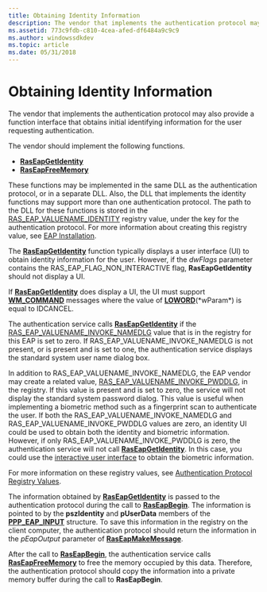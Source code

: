 ```yaml
---
title: Obtaining Identity Information
description: The vendor that implements the authentication protocol may also provide a function interface that obtains initial identifying information for the user requesting authentication.
ms.assetid: 773c9fdb-c810-4cea-afed-df6484a9c9c9
ms.author: windowssdkdev
ms.topic: article
ms.date: 05/31/2018
---
```


# Obtaining Identity Information

The vendor that implements the authentication protocol may also provide a function interface that obtains initial identifying information for the user requesting authentication.

The vendor should implement the following functions.

-   [**RasEapGetIdentity**](/previous-versions/windows/desktop/api/Raseapif/nf-raseapif-raseapgetidentity)
-   [**RasEapFreeMemory**](/previous-versions/windows/desktop/api/Raseapif/nf-raseapif-raseapfreememory)

These functions may be implemented in the same DLL as the authentication protocol, or in a separate DLL. Also, the DLL that implements the identity functions may support more than one authentication protocol. The path to the DLL for these functions is stored in the [RAS\_EAP\_VALUENAME\_IDENTITY](authentication-protocol-registry-values.md) registry value, under the key for the authentication protocol. For more information about creating this registry value, see [EAP Installation](eap-installation.md).

The [**RasEapGetIdentity**](/previous-versions/windows/desktop/api/Raseapif/nf-raseapif-raseapgetidentity) function typically displays a user interface (UI) to obtain identity information for the user. However, if the *dwFlags* parameter contains the RAS\_EAP\_FLAG\_NON\_INTERACTIVE flag, **RasEapGetIdentity** should not display a UI.

If [**RasEapGetIdentity**](/previous-versions/windows/desktop/api/Raseapif/nf-raseapif-raseapgetidentity) does display a UI, the UI must support [**WM\_COMMAND**](https://msdn.microsoft.com/library/ms647591(v=VS.85).aspx) messages where the value of [**LOWORD**](https://msdn.microsoft.com/library/ms632659(v=VS.85).aspx)(*wParam*) is equal to IDCANCEL.

The authentication service calls [**RasEapGetIdentity**](/previous-versions/windows/desktop/api/Raseapif/nf-raseapif-raseapgetidentity) if the [RAS\_EAP\_VALUENAME\_INVOKE\_NAMEDLG](authentication-protocol-registry-values.md) value that is in the registry for this EAP is set to zero. If RAS\_EAP\_VALUENAME\_INVOKE\_NAMEDLG is not present, or is present and is set to one, the authentication service displays the standard system user name dialog box.

In addition to RAS\_EAP\_VALUENAME\_INVOKE\_NAMEDLG, the EAP vendor may create a related value, [RAS\_EAP\_VALUENAME\_INVOKE\_PWDDLG](authentication-protocol-registry-values.md), in the registry. If this value is present and is set to zero, the service will not display the standard system password dialog. This value is useful when implementing a biometric method such as a fingerprint scan to authenticate the user. If both the RAS\_EAP\_VALUENAME\_INVOKE\_NAMEDLG and RAS\_EAP\_VALUENAME\_INVOKE\_PWDDLG values are zero, an identity UI could be used to obtain both the identity and biometric information. However, if only RAS\_EAP\_VALUENAME\_INVOKE\_PWDDLG is zero, the authentication service will not call [**RasEapGetIdentity**](/previous-versions/windows/desktop/api/Raseapif/nf-raseapif-raseapgetidentity). In this case, you could use the [interactive user interface](interactive-user-interface.md) to obtain the biometric information.

For more information on these registry values, see [Authentication Protocol Registry Values](authentication-protocol-registry-values.md).

The information obtained by [**RasEapGetIdentity**](/previous-versions/windows/desktop/api/Raseapif/nf-raseapif-raseapgetidentity) is passed to the authentication protocol during the call to [**RasEapBegin**](https://msdn.microsoft.com/en-us/library/Aa363520(v=VS.85).aspx). The information is pointed to by the **pszIdentity** and **pUserData** members of the [**PPP\_EAP\_INPUT**](/windows/desktop/api/Raseapif/ns-raseapif-ppp_eap_input) structure. To save this information in the registry on the client computer, the authentication protocol should return the information in the *pEapOutput* parameter of [**RasEapMakeMessage**](https://msdn.microsoft.com/en-us/library/Aa363532(v=VS.85).aspx).

After the call to [**RasEapBegin**](https://msdn.microsoft.com/en-us/library/Aa363520(v=VS.85).aspx), the authentication service calls [**RasEapFreeMemory**](/previous-versions/windows/desktop/api/Raseapif/nf-raseapif-raseapfreememory) to free the memory occupied by this data. Therefore, the authentication protocol should copy the information into a private memory buffer during the call to **RasEapBegin**.

 

 




